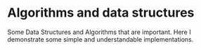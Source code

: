 # Algorithms and data structures

Some Data Structures and Algorithms that are important. Here I demonstrate some simple and understandable implementations.
